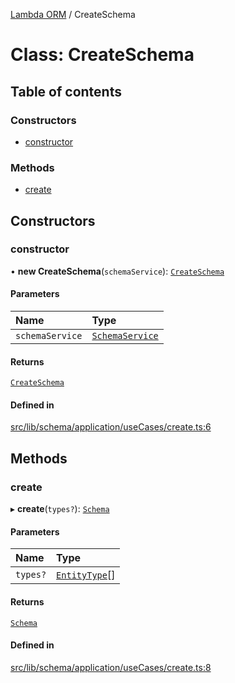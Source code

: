 [Lambda ORM](../README.md) / CreateSchema

# Class: CreateSchema

## Table of contents

### Constructors

- [constructor](CreateSchema.md#constructor)

### Methods

- [create](CreateSchema.md#create)

## Constructors

### constructor

• **new CreateSchema**(`schemaService`): [`CreateSchema`](CreateSchema.md)

#### Parameters

| Name | Type |
| :------ | :------ |
| `schemaService` | [`SchemaService`](SchemaService.md) |

#### Returns

[`CreateSchema`](CreateSchema.md)

#### Defined in

[src/lib/schema/application/useCases/create.ts:6](https://github.com/lambda-orm/lambdaorm-base/blob/39d1395/src/lib/schema/application/useCases/create.ts#L6)

## Methods

### create

▸ **create**(`types?`): [`Schema`](../interfaces/Schema.md)

#### Parameters

| Name | Type |
| :------ | :------ |
| `types?` | [`EntityType`](../interfaces/EntityType.md)[] |

#### Returns

[`Schema`](../interfaces/Schema.md)

#### Defined in

[src/lib/schema/application/useCases/create.ts:8](https://github.com/lambda-orm/lambdaorm-base/blob/39d1395/src/lib/schema/application/useCases/create.ts#L8)
